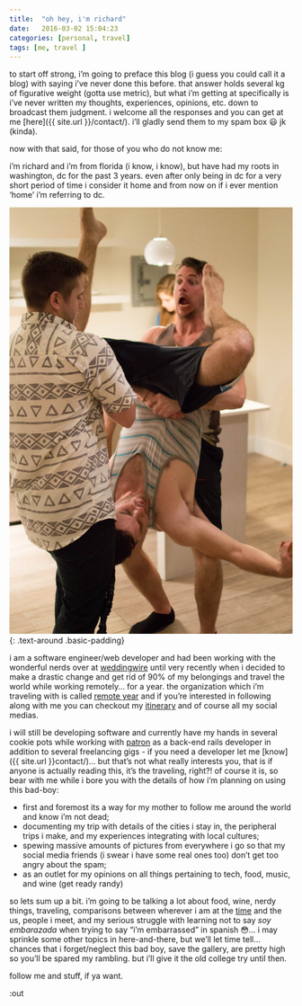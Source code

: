 ```yaml
---
title:  "oh hey, i'm richard"
date:   2016-03-02 15:04:23
categories: [personal, travel]
tags: [me, travel ]
---
```


to start off strong, i’m going to preface this blog (i guess you could call it a blog) with saying i’ve never done this before. that answer holds several kg of figurative weight (gotta use metric), but what i’m getting at specifically is i’ve never written my thoughts, experiences, opinions, etc. down to broadcast them judgment. i welcome all the responses and you can get at me [here]({{ site.url }}/contact/). i’ll gladly send them to my spam box :smiley: jk (kinda).

now with that said, for those of you who do not know me:

i’m richard and i’m from florida (i know, i know), but have had my roots in washington, dc for the past 3 years. even after only being in dc for a very short period of time i consider it home and from now on if i ever mention ‘home’ i’m referring to dc.

![richard being richard in miami](/images/me-being-me.jpg){: .text-around .basic-padding}

i am a software engineer/web developer and had been working with the wonderful nerds over at [weddingwire](https://www.weddingwire.com/) until very recently when i decided to make a drastic change and get rid of 90% of my belongings and travel the world while working remotely… for a year. the organization which i’m traveling with is called [remote year](http://www.remoteyear.com/) and if you’re interested in following along with me you can checkout my [itinerary](http://www.remoteyear.com/itinerary-march/) and of course all my social medias.

i will still be developing software and currently have my hands in several cookie pots while working with [patron](http://www.patron.gallery) as a back-end rails developer in addition to several freelancing gigs - if you need a developer let me [know]({{ site.url }}contact/)… but that’s not what really interests you, that is if anyone is actually reading this, it’s the traveling, right?!  of course it is, so bear with me while i bore you with the details of how i’m planning on using this bad-boy:


* first and foremost its a way for my mother to follow me around the world and know i’m not dead;
* documenting my trip with details of the cities i stay in, the peripheral trips i make, and my experiences integrating with local cultures;
* spewing massive amounts of pictures from everywhere i go so that my social media friends (i swear i have some real ones too) don’t get too angry about the spam;
* as an outlet for my opinions on all things pertaining to tech, food, music, and wine (get ready randy)

so lets sum up a bit. i’m going to be talking a lot about food, wine, nerdy things, traveling, comparisons between wherever i am at the [time](http://www.remoteyear.com/itinerary-march/) and the us, people i meet, and my serious struggle with learning not to say _soy embarazada_ when trying to say “i’m embarrassed” in spanish :flushed:… i may sprinkle some other topics in here-and-there, but we’ll let time tell… chances that i forget/neglect this bad boy, save the gallery, are pretty high so you’ll be spared my rambling. but i’ll give it the old college try until then.

follow me and stuff, if ya want.

:out
